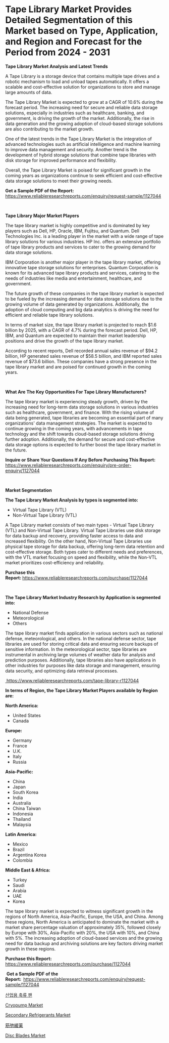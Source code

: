 <p><h1>Tape Library Market Provides Detailed Segmentation of this Market based on Type, Application, and Region and Forecast for the Period from 2024 - 2031</h1></p><p><strong>Tape Library Market Analysis and Latest Trends</strong></p>
<p><p>A Tape Library is a storage device that contains multiple tape drives and a robotic mechanism to load and unload tapes automatically. It offers a scalable and cost-effective solution for organizations to store and manage large amounts of data.</p><p>The Tape Library Market is expected to grow at a CAGR of 10.6% during the forecast period. The increasing need for secure and reliable data storage solutions, especially in industries such as healthcare, banking, and government, is driving the growth of the market. Additionally, the rise in data generation and the growing adoption of cloud-based storage solutions are also contributing to the market growth.</p><p>One of the latest trends in the Tape Library Market is the integration of advanced technologies such as artificial intelligence and machine learning to improve data management and security. Another trend is the development of hybrid storage solutions that combine tape libraries with disk storage for improved performance and flexibility.</p><p>Overall, the Tape Library Market is poised for significant growth in the coming years as organizations continue to seek efficient and cost-effective data storage solutions to meet their growing needs.</p></p>
<p><strong>Get a Sample PDF of the Report:&nbsp;</strong> <a href="https://www.reliableresearchreports.com/enquiry/request-sample/1127044">https://www.reliableresearchreports.com/enquiry/request-sample/1127044</a></p>
<p>&nbsp;</p>
<p><strong>Tape Library Major Market Players</strong></p>
<p><p>The tape library market is highly competitive and is dominated by key players such as Dell, HP, Oracle, IBM, Fujitsu, and Quantum. Dell Technologies Inc. is a leading player in the market with a wide range of tape library solutions for various industries. HP Inc. offers an extensive portfolio of tape library products and services to cater to the growing demand for data storage solutions.</p><p>IBM Corporation is another major player in the tape library market, offering innovative tape storage solutions for enterprises. Quantum Corporation is known for its advanced tape library products and services, catering to the needs of industries like media and entertainment, healthcare, and government.</p><p>The future growth of these companies in the tape library market is expected to be fueled by the increasing demand for data storage solutions due to the growing volume of data generated by organizations. Additionally, the adoption of cloud computing and big data analytics is driving the need for efficient and reliable tape library solutions.</p><p>In terms of market size, the tape library market is projected to reach $1.6 billion by 2025, with a CAGR of 4.7% during the forecast period. Dell, HP, IBM, and Quantum are expected to maintain their market leadership positions and drive the growth of the tape library market.</p><p>According to recent reports, Dell recorded annual sales revenue of $94.2 billion, HP generated sales revenue of $58.5 billion, and IBM reported sales revenue of $73.6 billion. These companies have a strong presence in the tape library market and are poised for continued growth in the coming years.</p></p>
<p>&nbsp;</p>
<p><strong>What Are The Key Opportunities For Tape Library Manufacturers?</strong></p>
<p><p>The tape library market is experiencing steady growth, driven by the increasing need for long-term data storage solutions in various industries such as healthcare, government, and finance. With the rising volume of data being generated, tape libraries are becoming an essential part of many organizations' data management strategies. The market is expected to continue growing in the coming years, with advancements in tape technology and the shift towards cloud-based storage solutions driving further adoption. Additionally, the demand for secure and cost-effective data storage options is expected to further boost the tape library market in the future.</p></p>
<p><strong>Inquire or Share Your Questions If Any Before Purchasing This Report:</strong> <a href="https://www.reliableresearchreports.com/enquiry/pre-order-enquiry/1127044">https://www.reliableresearchreports.com/enquiry/pre-order-enquiry/1127044</a></p>
<p>&nbsp;</p>
<p><strong>Market Segmentation</strong></p>
<p><strong>The Tape Library Market Analysis by types is segmented into:</strong></p>
<p><ul><li>Virtual Tape Library (VTL)</li><li>Non-Virtual Tape Library (VTL)</li></ul></p>
<p><p>A Tape Library market consists of two main types - Virtual Tape Library (VTL) and Non-Virtual Tape Library. Virtual Tape Libraries use disk storage for data backup and recovery, providing faster access to data and increased flexibility. On the other hand, Non-Virtual Tape Libraries use physical tape storage for data backup, offering long-term data retention and cost-effective storage. Both types cater to different needs and preferences, with the VTL market focusing on speed and flexibility, while the Non-VTL market prioritizes cost-efficiency and reliability.</p></p>
<p><strong>Purchase this Report:&nbsp;</strong><a href="https://www.reliableresearchreports.com/purchase/1127044">https://www.reliableresearchreports.com/purchase/1127044</a></p>
<p>&nbsp;</p>
<p><strong>The Tape Library Market Industry Research by Application is segmented into:</strong></p>
<p><ul><li>National Defense</li><li>Meteorological</li><li>Others</li></ul></p>
<p><p>The tape library market finds application in various sectors such as national defense, meteorological, and others. In the national defense sector, tape libraries are used for storing critical data and ensuring secure backups of sensitive information. In the meteorological sector, tape libraries are instrumental in archiving large volumes of weather data for analysis and prediction purposes. Additionally, tape libraries also have applications in other industries for purposes like data storage and management, ensuring data security, and optimizing data retrieval processes.</p></p>
<p><a href="https://www.reliableresearchreports.com/tape-library-r1127044">&nbsp;https://www.reliableresearchreports.com/tape-library-r1127044</a></p>
<p><strong>In terms of Region, the Tape Library Market Players available by Region are:</strong></p>
<p>
    <p> <strong> North America: </strong>
        <ul>
            <li>United States</li>
            <li>Canada</li>
        </ul>
        </p> 
    <p> <strong> Europe: </strong>
        <ul>
            <li>Germany</li>
            <li>France</li>
            <li>U.K.</li>
            <li>Italy</li>
            <li>Russia</li>
        </ul>
        </p> 
    <p> <strong> Asia-Pacific: </strong>
        <ul>
            <li>China</li>
            <li>Japan</li>
            <li>South Korea</li>
            <li>India</li>
            <li>Australia</li>
            <li>China Taiwan</li>
            <li>Indonesia</li>
            <li>Thailand</li>
            <li>Malaysia</li>
        </ul>
        </p> 
    <p> <strong> Latin America: </strong>
        <ul>
            <li>Mexico</li>
            <li>Brazil</li>
            <li>Argentina Korea</li>
            <li>Colombia</li>
        </ul>
        </p> 
    <p> <strong> Middle East & Africa: </strong>
        <ul>
            <li>Turkey</li>
            <li>Saudi</li>
            <li>Arabia</li>
            <li>UAE</li>
            <li>Korea</li>
        </ul>
    </p>
    </p>
<p><p>The tape library market is expected to witness significant growth in the regions of North America, Asia-Pacific, Europe, the USA, and China. Among these regions, North America is anticipated to dominate the market with a market share percentage valuation of approximately 35%, followed closely by Europe with 30%, Asia-Pacific with 20%, the USA with 10%, and China with 5%. The increasing adoption of cloud-based services and the growing need for data backup and archiving solutions are key factors driving market growth in these regions.</p></p>
<p><strong>Purchase this Report: </strong><a href="https://www.reliableresearchreports.com/purchase/1127044">https://www.reliableresearchreports.com/purchase/1127044</a></p>
<p>&nbsp;<strong>Get a Sample PDF of the Report:&nbsp;&nbsp;</strong><a href="https://www.reliableresearchreports.com/enquiry/request-sample/1127044">https://www.reliableresearchreports.com/enquiry/request-sample/1127044</a></p>
<p><strong></strong></p>
<p><p><a href="https://github.com/vsn7qpua81q/Market-Research-Report-List-1/blob/main/380237432533.md">산업용 축류 팬</a></p><p><a href="https://github.com/Alonsoolds3wq1d81czn8rbol/Market-Research-Report-List-2/blob/main/cryopump-market.md">Cryopump Market</a></p><p><a href="https://issuu.com/reportprime-2/docs/secondary-refrigerants-market-size-2030.pptx">Secondary Refrigerants Market</a></p><p><a href="https://github.com/adcxff01450218/Market-Research-Report-List-1/blob/main/576410635532.md">筋弛緩薬</a></p><p><a href="https://github.com/RickHolmes3/Market-Research-Report-List-4/blob/main/disc-blades-market.md">Disc Blades Market</a></p></p>